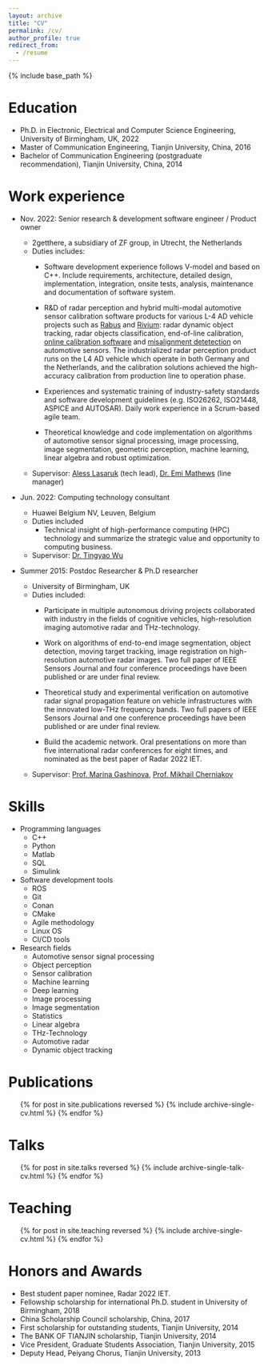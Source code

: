 ```yaml
---
layout: archive
title: "CV"
permalink: /cv/
author_profile: true
redirect_from:
  - /resume
---
```


{% include base_path %}

Education
======
* Ph.D. in Electronic, Electrical and Computer Science Engineering, University of Birmingham, UK, 2022
* Master of Communication Engineering, Tianjin University, China, 2016
* Bachelor of Communication Engineering (postgraduate recommendation), Tianjin University, China, 2014

Work experience
======
* Nov. 2022: Senior research & development software engineer / Product owner
  * 2getthere, a subsidiary of ZF group, in Utrecht, the Netherlands
  * Duties includes: 
    * Software development experience follows V-model and based on C++. Include requirements, architecture, detailed design, implementation, integration, onsite tests, analysis, maintenance and documentation of software system.

    * R&D of radar perception and hybrid multi-modal automotive sensor calibration software products for various L-4 AD vehicle projects such as [Rabus](https://www.youtube.com/watch?v=isRtxSoPeFc) and [Rivium](https://www.youtube.com/watch?v=m5-rI5n6qng): radar dynamic object tracking, radar objects classification, end-of-line calibration, [online calibration software](https://www.youtube.com/watch?v=5mTBcsLttQY&t=35s) and [misalignment detetection](https://www.youtube.com/watch?v=v0upbUKoufw&t=191s) on automotive sensors. The industrialized radar perception product runs on the L4 AD vehicle which operate in both Germany and the Netherlands, and the calibration solutions achieved the high-accuracy calibration from production line to operation phase.

    * Experiences and systematic training of industry-safety standards and software development guidelines (e.g. ISO26262, ISO21448, ASPICE and AUTOSAR). Daily work experience in a Scrum-based agile team.

    * Theoretical knowledge and code implementation on algorithms of automotive sensor signal processing, image processing, image segmentation, geometric perception, machine learning, linear algebra and robust optimization.
  * Supervisor: [Aless Lasaruk](http://aless-lasaruk.de/) (tech lead), [Dr. Emi Mathews](https://www.linkedin.com/in/emi-mathews-4541804a/) (line manager)

* Jun. 2022: Computing technology consultant
  * Huawei Belgium NV, Leuven, Belgium
  * Duties included
    * Technical insight of high-performance computing (HPC) technology and summarize the strategic value and opportunity to computing business.
  * Supervisor: [Dr. Tingyao Wu](https://www.linkedin.com/in/tingyaow/)

* Summer 2015: Postdoc Researcher & Ph.D researcher
  * University of Birmingham, UK
  * Duties included: 
    * Participate in multiple autonomous driving projects collaborated with industry in the fields of cognitive vehicles, high-resolution imaging automotive radar and THz-technology.

    * Work on algorithms of end-to-end image segmentation, object detection, moving target tracking, image registration on high-resolution automotive radar images. Two full paper of IEEE Sensors Journal and four conference proceedings have been published or are under final review.

    * Theoretical study and experimental verification on automotive radar signal propagation feature on vehicle infrastructures with the innovated low-THz frequency bands. Two full papers of IEEE Sensors Journal and one conference proceedings have been published or are under final review.

    * Build the academic network. Oral presentations on more than five international radar conferences for eight times, and nominated as the best paper of Radar 2022 IET.
  * Supervisor: [Prof. Marina Gashinova](https://www.birmingham.ac.uk/staff/profiles/eese/gashinova-marina), [Prof. Mikhail Cherniakov](https://www.birmingham.ac.uk/staff/profiles/eese/cherniakov-mike)
  
Skills
======
* Programming languages
  * C++
  * Python
  * Matlab
  * SQL
  * Simulink
* Software development tools
  * ROS
  * Git
  * Conan
  * CMake
  * Agile methodology
  * Linux OS
  * CI/CD tools
* Research fields
  * Automotive sensor signal processing
  * Object perception
  * Sensor calibration
  * Machine learning
  * Deep learning
  * Image processing
  * Image segmentation
  * Statistics
  * Linear algebra
  * THz-Technology
  * Automotive radar
  * Dynamic object tracking

Publications
======
  <ul>{% for post in site.publications reversed %}
    {% include archive-single-cv.html %}
  {% endfor %}</ul>
  
Talks
======
  <ul>{% for post in site.talks reversed %}
    {% include archive-single-talk-cv.html  %}
  {% endfor %}</ul>
  
Teaching
======
  <ul>{% for post in site.teaching reversed %}
    {% include archive-single-cv.html %}
  {% endfor %}</ul>
  
Honors and Awards
======
* Best student paper nominee, Radar 2022 IET.
* Fellowship scholarship for international Ph.D. student in University of Birmingham, 2018
* China Scholarship Council scholarship, China, 2017
* First scholarship for outstanding students, Tianjin University, 2014
* The BANK OF TIANJIN scholarship, Tianjin University, 2014
* Vice President, Graduate Students Association, Tianjin University, 2015
* Deputy Head, Peiyang Chorus, Tianjin University, 2013
